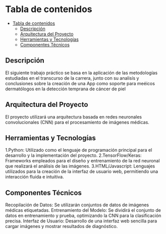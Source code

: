 # Tabla de contenidos


- [Tabla de contenidos](#tabla-de-contenidos)
  - [Descripción](#descripción)
  - [Arquitectura del Proyecto](#arquitectura-del-proyecto)
  - [Herramientas y Tecnologías](#herramientas-y-tecnologías)
  - [Componentes Técnicos](#componentes-técnicos)

## Descripción
El siguiente trabajo práctico se basa en la aplicación de las metodologías estudiadas en el transcurso de la carrera, junto con su analisís y conclusiones sobre la creación de una App como soporte para meéicos dermatólogos en la detección temprana de cáncer de piel
## Arquitectura del Proyecto
El proyecto utilizará una arquitectura basada en redes neuronales convolucionales (CNN) para el procesamiento de imágenes médicas.
## Herramientas y Tecnologías
1.Python: Utilizado como el lenguaje de programación principal para el desarrollo y la implementación del proyecto.
2.TensorFlow/Keras: Frameworks empleados para el diseño y entrenamiento de la red neuronal que realizará el análisis de las imágenes.
3.HTML/Javascript: Lenguajes utilizados para la creación de la interfaz de usuario web, permitiendo una interacción fluida e intuitiva.
## Componentes Técnicos
Recopilación de Datos: Se utilizarán conjuntos de datos de imágenes médicas etiquetadas.
Entrenamiento del Modelo: Se dividirá el conjunto de datos en entrenamiento y prueba, optimizando la CNN para la clasificación precisa.
Interfaz de Usuario: Desarrollo de una interfaz web sencilla para cargar imágenes y mostrar resultados de diagnóstico.
